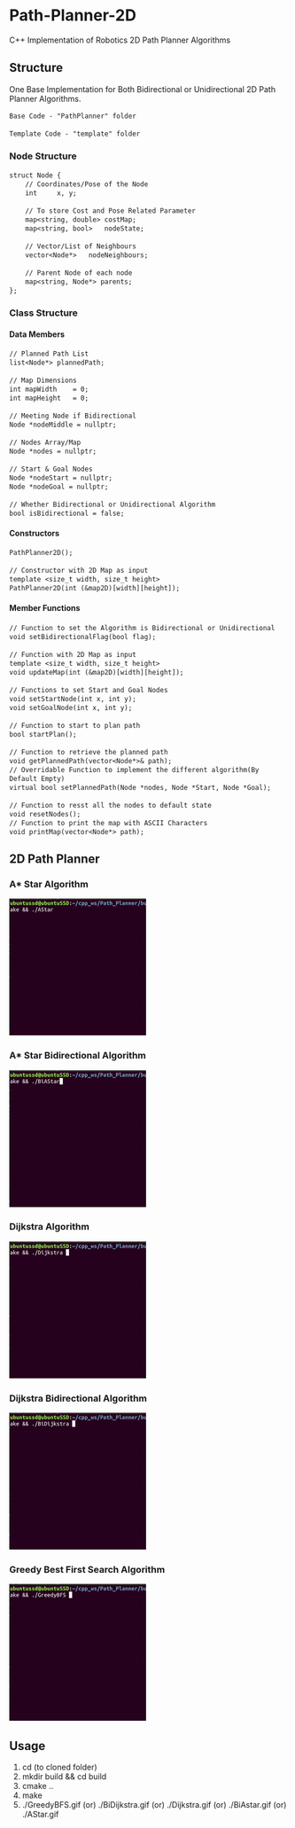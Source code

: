 # Path-Planner-2D
C++ Implementation of Robotics 2D Path Planner Algorithms

## Structure
  One Base Implementation for Both Bidirectional or Unidirectional 2D Path Planner Algorithms.
  
    Base Code - "PathPlanner" folder
  
    Template Code - "template" folder
  
  
### Node Structure
    struct Node {
        // Coordinates/Pose of the Node
        int     x, y;

        // To store Cost and Pose Related Parameter
        map<string, double> costMap;
        map<string, bool>   nodeState;

        // Vector/List of Neighbours
        vector<Node*>   nodeNeighbours;

        // Parent Node of each node
        map<string, Node*> parents;
    };

### Class Structure

  #### Data Members
  
    // Planned Path List  
    list<Node*> plannedPath;

    // Map Dimensions
    int mapWidth    = 0;
    int mapHeight   = 0;

    // Meeting Node if Bidirectional
    Node *nodeMiddle = nullptr;

    // Nodes Array/Map
    Node *nodes = nullptr;

    // Start & Goal Nodes
    Node *nodeStart = nullptr;
    Node *nodeGoal = nullptr;

    // Whether Bidirectional or Unidirectional Algorithm
    bool isBidirectional = false;

  #### Constructors

    PathPlanner2D();

    // Constructor with 2D Map as input
    template <size_t width, size_t height>
    PathPlanner2D(int (&map2D)[width][height]);

  #### Member Functions

    // Function to set the Algorithm is Bidirectional or Unidirectional
    void setBidirectionalFlag(bool flag);

    // Function with 2D Map as input
    template <size_t width, size_t height>
    void updateMap(int (&map2D)[width][height]);

    // Functions to set Start and Goal Nodes 
    void setStartNode(int x, int y);
    void setGoalNode(int x, int y);

    // Function to start to plan path
    bool startPlan();

    // Function to retrieve the planned path
    void getPlannedPath(vector<Node*>& path);
    // Overridable Function to implement the different algorithm(By Default Empty)
    virtual bool setPlannedPath(Node *nodes, Node *Start, Node *Goal); 

    // Function to resst all the nodes to default state
    void resetNodes();
    // Function to print the map with ASCII Characters
    void printMap(vector<Node*> path);

## 2D Path Planner

  ### A* Star Algorithm
  [![](GIF/AStar.gif "A* Star Algorithm")](A*Star%20Algorithm)

  ### A* Star Bidirectional Algorithm
  [![](GIF/BiAstar.gif "A* Star Bidirectional Algorithm")](A*Star%20Bidirectional)

  ### Dijkstra Algorithm
  [![](GIF/Dijkstra.gif "Dijkstra Algorithm")](Dijkstra%20Algorithm)

  ### Dijkstra Bidirectional Algorithm
  [![](GIF/BiDijkstra.gif "Dijkstra Bidirectional Algorithm")](Dijkstra%20Bidirectional)

  ### Greedy Best First Search Algorithm
  [![](GIF/GreedyBFS.gif "Greedy Best First Search Algorithm")](Greedy%20Best%20First%20Search)


## Usage
  1) cd (to cloned folder)
  2) mkdir build && cd build
  3) cmake ..
  4) make
  5) ./GreedyBFS.gif (or) ./BiDijkstra.gif (or) ./Dijkstra.gif (or) ./BiAstar.gif (or) ./AStar.gif
  

